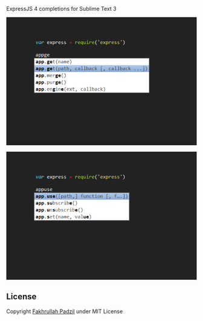 ExpressJS 4 completions for Sublime Text 3

![express completion - app.get](https://github.com/fakhrullah/sublime-expressjs-4-completion/blob/master/express-completion-appget.png)

![express completion - app.use](https://github.com/fakhrullah/sublime-expressjs-4-completion/blob/master/express-completion-appuse.png)

## License

Copyright [Fakhrullah Padzil](https://fajarhac.com) under MIT License

